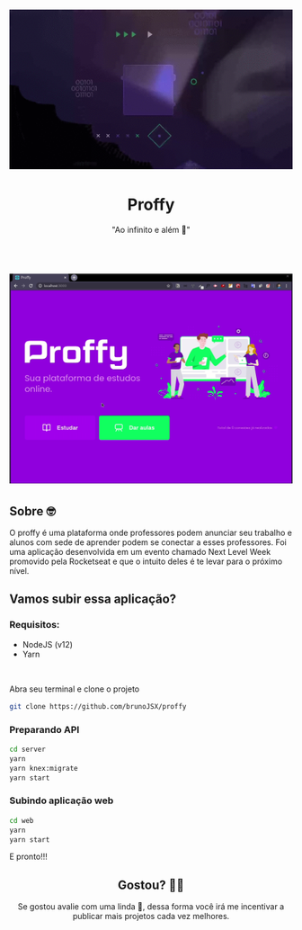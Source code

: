 <h1 align="center">
    <img alt="NextLevelWeek_Proffy" title="#NextLevelWeek" src=".github/nlw.gif"/>
</h1>

<h1 align="center">
  Proffy
</h1>

<div align="center">
 "Ao infinito e além 🚀"
</div>

&nbsp;

<h1 align="center">
    <img alt="Preview Proffy" title="#Proffy" src=".github/preview-proffy.gif"/>
</h1>

## Sobre 🤓

O proffy é uma plataforma onde professores podem anunciar seu trabalho e alunos com sede de aprender podem se conectar a esses professores. Foi uma aplicação desenvolvida em um evento chamado Next Level Week promovido pela Rocketseat e que o intuito deles é te levar para o próximo nível.

## Vamos subir essa aplicação?

### Requisitos:

- NodeJS (v12)
- Yarn

&nbsp;

Abra seu terminal e clone o projeto

```bash
git clone https://github.com/brunoJSX/proffy
```

### Preparando API

```bash
cd server
yarn
yarn knex:migrate
yarn start
```

### Subindo aplicação web

```bash
cd web
yarn
yarn start
```

E pronto!!!
&nbsp;

<h2 align="center">
 Gostou? 🥳🚀
</h2>

<div align="center">
 Se gostou avalie com uma linda 🌟, dessa forma você irá me incentivar a publicar mais projetos cada vez melhores.
</div>
